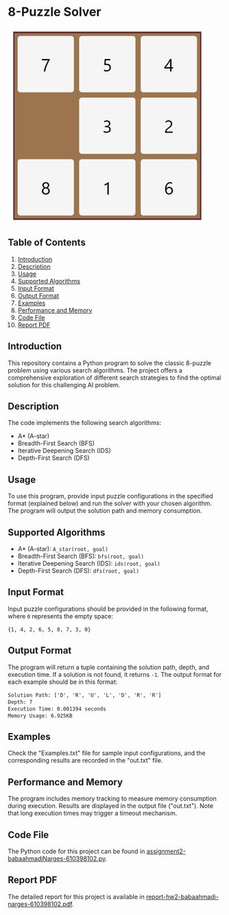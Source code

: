 # 8-Puzzle Solver
![puzzle gif](8-puzzle.gif)
## Table of Contents
1. [Introduction](#introduction)
2. [Description](#description)
3. [Usage](#usage)
4. [Supported Algorithms](#supported-algorithms)
5. [Input Format](#input-format)
6. [Output Format](#output-format)
7. [Examples](#examples)
8. [Performance and Memory](#performance-and-memory)
9. [Code File](#code-file)
10. [Report PDF](#report-pdf)

## Introduction
This repository contains a Python program to solve the classic 8-puzzle problem using various search algorithms. The project offers a comprehensive exploration of different search strategies to find the optimal solution for this challenging AI problem.

## Description
The code implements the following search algorithms:
- A* (A-star)
- Breadth-First Search (BFS)
- Iterative Deepening Search (IDS)
- Depth-First Search (DFS)

## Usage
To use this program, provide input puzzle configurations in the specified format (explained below) and run the solver with your chosen algorithm. The program will output the solution path and memory consumption.

## Supported Algorithms
- A* (A-star): `A_star(root, goal)`
- Breadth-First Search (BFS): `bfs(root, goal)`
- Iterative Deepening Search (IDS): `ids(root, goal)`
- Depth-First Search (DFS): `dfs(root, goal)`

## Input Format
Input puzzle configurations should be provided in the following format, where `0` represents the empty space:

```
{1, 4, 2, 6, 5, 8, 7, 3, 0}
```

## Output Format
The program will return a tuple containing the solution path, depth, and execution time. If a solution is not found, it returns `-1`. The output format for each example should be in this format:

```
Solution Path: ['D', 'R', 'U', 'L', 'D', 'R', 'R']
Depth: 7
Execution Time: 0.001394 seconds
Memory Usage: 6.925KB
```

## Examples
Check the "Examples.txt" file for sample input configurations, and the corresponding results are recorded in the "out.txt" file.

## Performance and Memory
The program includes memory tracking to measure memory consumption during execution. Results are displayed in the output file ("out.txt"). Note that long execution times may trigger a timeout mechanism.

## Code File
The Python code for this project can be found in [assignment2-babaahmadiNarges-610398102.py](assignment2-babaahmadiNarges-610398102.py).

## Report PDF
The detailed report for this project is available in [report-hw2-babaahmadi-narges-610398102.pdf](report-hw2-babaahmadi-narges-610398102.pdf).
